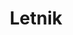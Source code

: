 ---
layout: navigation
title: 2. Letnik
files:
  - name: Algoritni in Podatkovne Strukture 1
    path: /aps1
  - name: Algoritni in Podatkovne Strukture 2
    path: /aps1
  - name: Izracunljivost in Racunska Zahtevnost
    path: /irz
  - name: Operacijski Sistemi
    path: /os
  - name: Osnove Podatkovnih Baz
    path: /opb
  - name: Osnove Racunalniskih Sistemov
    path: /ors
  - name: Principi Programskih Jezikov
    path: /ppj
  - name: Verjetnost in Statistika
    path: /vs
---